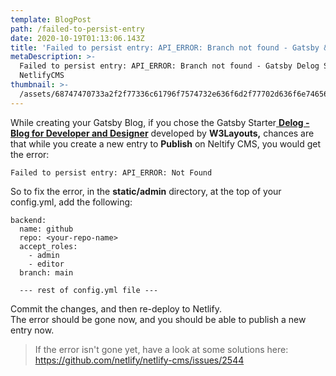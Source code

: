 ```yaml
---
template: BlogPost
path: /failed-to-persist-entry
date: 2020-10-19T01:13:06.143Z
title: 'Failed to persist entry: API_ERROR: Branch not found - Gatsby & NetlifyCMS'
metaDescription: >-
  Failed to persist entry: API_ERROR: Branch not found - Gatsby Delog Starter -
  NetlifyCMS
thumbnail: >-
  /assets/68747470733a2f2f77336c61796f7574732e636f6d2f77702d636f6e74656e742f75706c6f6164732f323032302f30332f64656c6f672e6a7067.jpg
---
```

While creating your Gatsby Blog, if you chose the Gatsby Starter[ **Delog - Blog for Developer and Designer**](https://delog-w3layouts.netlify.app/) developed by **W3Layouts,** chances are that while you create a new entry to **Publish** on Neltify CMS, you would get the error:

`Failed to persist entry: API_ERROR: Not Found`

So to fix the error, in the **static/admin** directory, at the top of your config.yml, add the following:

```
backend:
  name: github
  repo: <your-repo-name>
  accept_roles:
    - admin
    - editor
  branch: main 
  
  --- rest of config.yml file --- 
```

Commit the changes, and then re-deploy to Netlify. \
The error should be gone now, and you should be able to publish a new entry now.

> If the error isn't gone yet, have a look at some solutions here: https://github.com/netlify/netlify-cms/issues/2544
